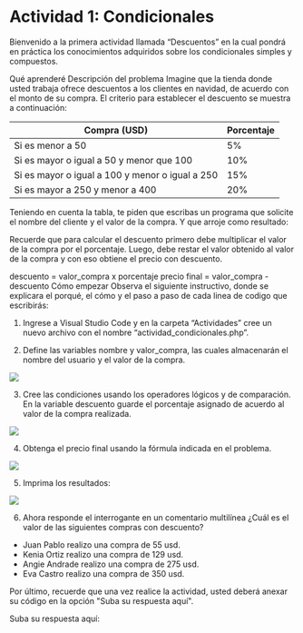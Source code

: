 # Actividad 1: Condicionales

Bienvenido a la primera actividad llamada “Descuentos” en la cual pondrá en práctica los conocimientos adquiridos sobre los condicionales simples y compuestos.

Qué aprenderé
Descripción del problema
Imagine que la tienda donde usted trabaja ofrece descuentos a los clientes en navidad, de acuerdo con el monto de su compra. El criterio para establecer el descuento se muestra a continuación:

|Compra (USD)|Porcentaje|
|-----------|----------|
|Si es menor a 50|5%|
|Si es mayor o igual a 50 y menor que 100|10%|
|Si es mayor o igual a 100 y menor o igual a 250|15%|
|Si es mayor a 250 y menor a 400|20%|
 

Teniendo en cuenta la tabla, te piden que escribas un programa que solicite el nombre del cliente y el valor de la compra. Y que arroje como resultado: 

 

Recuerde que para calcular el descuento primero debe multiplicar el valor de la compra por el porcentaje. Luego, debe restar el valor obtenido al valor de la compra y con eso obtiene el precio con descuento.

descuento = valor_compra x porcentaje
precio final = valor_compra - descuento
Cómo empezar
Observa el siguiente instructivo, donde se explicara el porqué, el cómo y el paso a paso de cada linea de codigo que escribirás:

 

1. Ingrese a Visual Studio Code y en la carpeta “Actividades” cree un nuevo archivo con el nombre “actividad_condicionales.php”.

2. Define las variables nombre y valor_compra, las cuales almacenarán el nombre del usuario y el valor de la compra.

![](https://edutin-publico.s3.amazonaws.com/documents/documents/QtlAS3wxvy/archivo.png)


3. Cree las condiciones usando los operadores lógicos y de comparación. En la variable descuento guarde el porcentaje asignado de acuerdo al valor de la compra realizada.

![](https://edutin-publico.s3.amazonaws.com/documents/documents/yvtfOkhF8w/archivo.png) 

4. Obtenga el precio final usando la fórmula indicada en el problema. 

![](https://edutin-publico.s3.amazonaws.com/documents/documents/4SDddFBQE3/archivo.png)

5. Imprima los resultados:

![](https://edutin-publico.s3.amazonaws.com/documents/documents/scdztHSsET/archivo.png) 

6. Ahora responde el interrogante en un comentario multilínea ¿Cuál es el valor de las siguientes compras con descuento? 

* Juan Pablo realizo una compra de 55 usd.
* Kenia Ortiz realizo una compra de 129 usd.
* Angie Andrade realizo una compra de 275 usd.
* Eva Castro realizo una compra de 350 usd.

Por último, recuerde que una vez realice la actividad, usted deberá anexar su código en la opción "Suba su respuesta aquí". 


Suba su respuesta aquí: